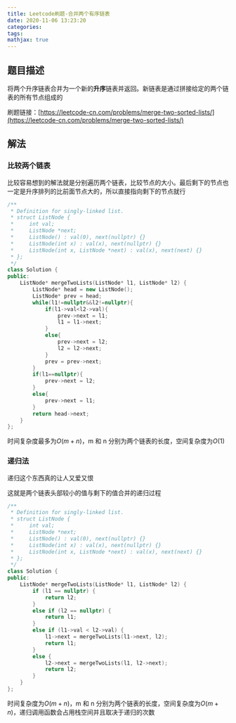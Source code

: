 ```yaml
---
title: Leetcode刷题-合并两个有序链表
date: 2020-11-06 13:23:20
categories:
tags:
mathjax: true
---
```


## 题目描述

将两个升序链表合并为一个新的**升序**链表并返回。新链表是通过拼接给定的两个链表的所有节点组成的

刷题链接：[https://leetcode-cn.com/problems/merge-two-sorted-lists/](https://leetcode-cn.com/problems/merge-two-sorted-lists/)

<!--more-->

## 解法

### 比较两个链表

比较容易想到的解法就是分别遍历两个链表，比较节点的大小。最后剩下的节点也一定是升序排列的比前面节点大的，所以直接指向剩下的节点就行

```C++
/**
 * Definition for singly-linked list.
 * struct ListNode {
 *     int val;
 *     ListNode *next;
 *     ListNode() : val(0), next(nullptr) {}
 *     ListNode(int x) : val(x), next(nullptr) {}
 *     ListNode(int x, ListNode *next) : val(x), next(next) {}
 * };
 */
class Solution {
public:
    ListNode* mergeTwoLists(ListNode* l1, ListNode* l2) {
        ListNode* head = new ListNode();
        ListNode* prev = head;
        while(l1!=nullptr&&l2!=nullptr){
            if(l1->val<l2->val){
                prev->next = l1;
                l1 = l1->next;
            }
            else{
                prev->next = l2;
                l2 = l2->next;
            }
            prev = prev->next;
        }
        if(l1==nullptr){
            prev->next = l2;
        }
        else{
            prev->next = l1;
        }
        return head->next;
    }
};
```

时间复杂度最多为$O(m+n)$，m 和 n 分别为两个链表的长度，空间复杂度为$O(1)$

### 递归法

递归这个东西真的让人又爱又恨

这就是两个链表头部较小的值与剩下的值合并的递归过程

```C++
/**
 * Definition for singly-linked list.
 * struct ListNode {
 *     int val;
 *     ListNode *next;
 *     ListNode() : val(0), next(nullptr) {}
 *     ListNode(int x) : val(x), next(nullptr) {}
 *     ListNode(int x, ListNode *next) : val(x), next(next) {}
 * };
 */
class Solution {
public:
    ListNode* mergeTwoLists(ListNode* l1, ListNode* l2) {
        if (l1 == nullptr) {
            return l2;
        }
        else if (l2 == nullptr) {
            return l1;
        }
        else if (l1->val < l2->val) {
            l1->next = mergeTwoLists(l1->next, l2);
            return l1;
        }
        else {
            l2->next = mergeTwoLists(l1, l2->next);
            return l2;
        }
    }
};
```

时间复杂度为$O(m+n)$，m 和 n 分别为两个链表的长度，空间复杂度为$O(m+n)$，递归调用函数会占用栈空间并且取决于递归的次数
